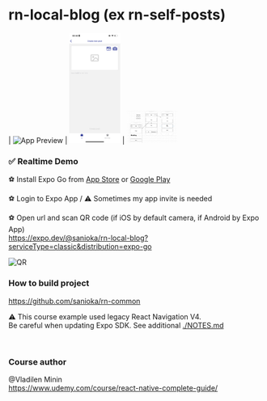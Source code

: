 # rn-local-blog (ex rn-self-posts)

| <img src="./images/image1.png" alt="App Preview" width="20%"/>
| <img src="./images/image2.png" alt="App Preview" width="20%"/>
| <img src="./images/prototype-1.png" alt="Prototype Preview" width="20%"/>

### ✅ Realtime Demo<br>

⚽️ Install Expo Go from [App Store](https://apps.apple.com/ru/app/expo-go/id982107779?l=en) or [Google Play](https://play.google.com/store/apps/details?id=host.exp.exponent)

⚽️ Login to Expo App / ⚠️ Sometimes my app invite is needed

⚽️ Open url and scan QR code (if iOS by default camera, if Android by Expo App)<br>
https://expo.dev/@sanioka/rn-local-blog?serviceType=classic&distribution=expo-go

<img src="https://qr.expo.dev/expo-go?owner=sanioka&slug=rn-local-blog&releaseChannel=default&host=exp.host" alt="QR" width="300">

<br>

### How to build project

https://github.com/sanioka/rn-common

⚠️ This course example used legacy React Navigation V4.<br>
Be careful when updating Expo SDK. See additional [./NOTES.md](./NOTES.md)

<br>

### Сourse author

@Vladilen Minin<br>
https://www.udemy.com/course/react-native-complete-guide/